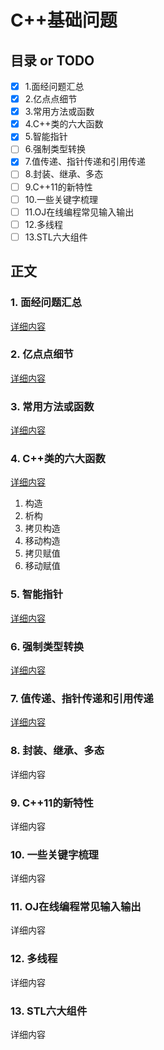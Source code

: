 # C++基础问题
## 目录 or TODO
- [x] 1.面经问题汇总
- [x] 2.亿点点细节
- [x] 3.常用方法或函数
- [x] 4.C++类的六大函数
- [x] 5.智能指针
- [ ] 6.强制类型转换
- [x] 7.值传递、指针传递和引用传递
- [ ] 8.封装、继承、多态
- [ ] 9.C++11的新特性
- [ ] 10.一些关键字梳理
- [ ] 11.OJ在线编程常见输入输出
- [ ] 12.多线程
- [ ] 13.STL六大组件
## 正文

### 1. 面经问题汇总

[详细内容](https://github.com/CNJasonChio/Interview-oriented-Notes/blob/master/2.%20C%2B%2B/1.%20%E9%9D%A2%E7%BB%8F%E9%97%AE%E9%A2%98%E6%B1%87%E6%80%BB.md)

### 2. 亿点点细节

[详细内容](https://github.com/CNJasonChio/Interview-oriented-Notes/blob/master/2.%20C%2B%2B/2.%20%E4%BA%BF%E7%82%B9%E7%82%B9%E7%BB%86%E8%8A%82.md)

### 3. 常用方法或函数

[详细内容](https://github.com/CNJasonChio/Interview-oriented-Notes/blob/master/2.%20C%2B%2B/3.%20%E5%B8%B8%E7%94%A8%E6%96%B9%E6%B3%95%E6%88%96%E5%87%BD%E6%95%B0.md)

### 4. C++类的六大函数

[详细内容](https://github.com/CNJasonChio/Interview-oriented-Notes/blob/master/2.%20C%2B%2B/5.%20C%2B%2B%E7%B1%BB%E7%9A%84%E5%85%AD%E5%A4%A7%E5%87%BD%E6%95%B0.md)

1. 构造
2. 析构
3. 拷贝构造
4. 移动构造
5. 拷贝赋值
6. 移动赋值

### 5. 智能指针

[详细内容](https://github.com/CNJasonChio/Interview-oriented-Notes/blob/master/2.%20C%2B%2B/8.%20%E6%99%BA%E8%83%BD%E6%8C%87%E9%92%88.md)

### 6. 强制类型转换

[详细内容](https://github.com/CNJasonChio/Interview-oriented-Notes/blob/master/2.%20C%2B%2B/9.%20%E5%BC%BA%E5%88%B6%E7%B1%BB%E5%9E%8B%E8%BD%AC%E6%8D%A2.md)

### 7. 值传递、指针传递和引用传递

[详细内容](https://github.com/CNJasonChio/Interview-oriented-Notes/blob/master/2.%20C%2B%2B/14.%20%E5%80%BC%E4%BC%A0%E9%80%92%E3%80%81%E6%8C%87%E9%92%88%E4%BC%A0%E9%80%92%E5%92%8C%E5%BC%95%E7%94%A8%E4%BC%A0%E9%80%92.md)

### 8. 封装、继承、多态

详细内容

### 9. C++11的新特性

详细内容

### 10. 一些关键字梳理

详细内容

### 11. OJ在线编程常见输入输出

详细内容

### 12. 多线程

详细内容

### 13. STL六大组件

详细内容

